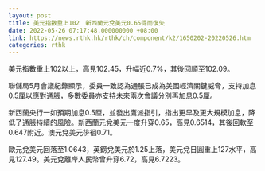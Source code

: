 ```yaml
---
layout: post
title: 美元指數重上102　新西蘭元兌美元0.65得而復失
date: 2022-05-26 07:17:48.000000000 +08:00
link: https://news.rthk.hk/rthk/ch/component/k2/1650202-20220526.htm
categories: rthk
---
```


美元指數重上102以上，高見102.45，升幅近0.7%，其後回順至102.09。

聯儲局5月會議紀錄顯示，委員一致認為通脹已成為美國經濟關鍵威脅，支持加息0.5厘以應對通脹，多數委員亦支持未來兩次會議分別再加息0.5厘。

新西蘭央行一如預期加息0.5厘，並發出鷹派指引，指出更早及更大規模加息，降低了通脹持續的風險。新西蘭元兌美元一度升穿0.65，高見0.6514，其後回軟至0.647附近。澳元兌美元徘徊0.71。

歐元兌美元回落至1.0643，英鎊兌美元於1.25上落，美元兌日圓重上127水平，高見127.49。美元兌離岸人民幣曾升穿6.72，高見6.7223。
